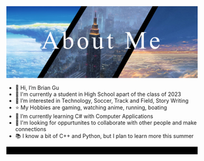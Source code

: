 <img src="GitHubBrianAboutMeBanner.jpg">

- 👋 Hi, I’m Brian Gu
- 🏫 I'm currently a student in High School apart of the class of 2023
- 👀 I’m interested in Technology, Soccer, Track and Field, Story Writing
- ⭐ My Hobbies are gaming, watching anime, running, boating
- 🌱 I’m currently learning C# with Computer Applications
- 🔎 I'm looking for oppurtunites to collaborate with other people and make connections
- 📚 I know a bit of C++ and Python, but I plan to learn more this summer

<img src="BlackBarBrianGitHub.jpg" height="20">

